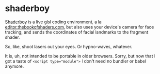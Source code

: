 # shaderboy

[Shaderboy](https://www.toomanybees.com/shaderboy/) is a live glsl coding environment, a la
[editor.thebookofshaders.com](http://editor.thebookofshaders.com), but also uses your device's camera for face tracking,
and sends the coordinates of facial landmarks to the fragment shader.

So, like, shoot lasers out your eyes. Or hypno-waves, whatever.

It is, uh, not intended to be portable in older browsers. Sorry, but now that I got a taste of `<script type="module">`
I don't need no bundler or babel anymore.
